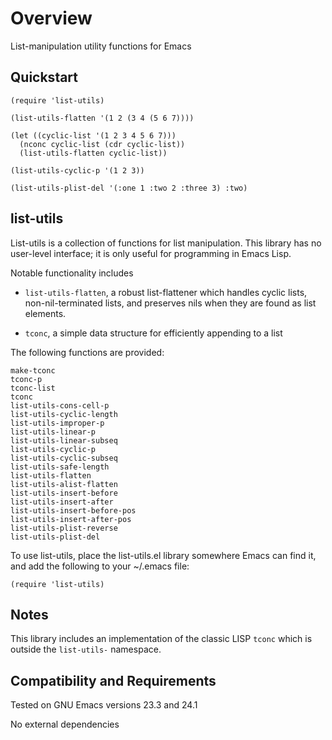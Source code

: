 Overview
========

List-manipulation utility functions for Emacs

Quickstart
----------

	(require 'list-utils)

	(list-utils-flatten '(1 2 (3 4 (5 6 7))))

	(let ((cyclic-list '(1 2 3 4 5 6 7)))
	  (nconc cyclic-list (cdr cyclic-list))
	  (list-utils-flatten cyclic-list))

	(list-utils-cyclic-p '(1 2 3))

	(list-utils-plist-del '(:one 1 :two 2 :three 3) :two)

list-utils
----------

List-utils is a collection of functions for list manipulation.
This library has no user-level interface; it is only useful
for programming in Emacs Lisp.

Notable functionality includes

* `list-utils-flatten`, a robust list-flattener which handles
   cyclic lists, non-nil-terminated lists, and preserves nils
   when they are found as list elements.

* `tconc`, a simple data structure for efficiently appending
   to a list

The following functions are provided:

	make-tconc
	tconc-p
	tconc-list
	tconc
	list-utils-cons-cell-p
	list-utils-cyclic-length
	list-utils-improper-p
	list-utils-linear-p
	list-utils-linear-subseq
	list-utils-cyclic-p
	list-utils-cyclic-subseq
	list-utils-safe-length
	list-utils-flatten
	list-utils-alist-flatten
	list-utils-insert-before
	list-utils-insert-after
	list-utils-insert-before-pos
	list-utils-insert-after-pos
	list-utils-plist-reverse
	list-utils-plist-del

To use list-utils, place the list-utils.el library somewhere
Emacs can find it, and add the following to your ~/.emacs file:

	(require 'list-utils)

Notes
-----

This library includes an implementation of the classic LISP
`tconc` which is outside the `list-utils-` namespace.

Compatibility and Requirements
------------------------------

Tested on GNU Emacs versions 23.3 and 24.1

No external dependencies
